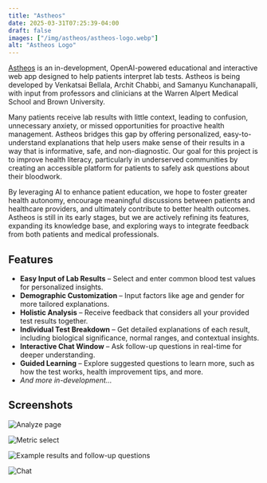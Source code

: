 ```yaml
---
title: "Astheos"
date: 2025-03-31T07:25:39-04:00
draft: false
images: ["/img/astheos/astheos-logo.webp"]
alt: "Astheos Logo"
---
```


[Astheos](https://astheos.com/) is an in-development, OpenAI-powered educational and interactive web app designed to help patients interpret lab tests. Astheos is being developed by Venkatsai Bellala, Archit Chabbi, and Samanyu Kunchanapalli, with input from professors and clinicians at the Warren Alpert Medical School and Brown University.
<!--more-->

Many patients receive lab results with little context, leading to confusion, unnecessary anxiety, or missed opportunities for proactive health management. Astheos bridges this gap by offering personalized, easy-to-understand explanations that help users make sense of their results in a way that is informative, safe, and non-diagnostic. Our goal for this project is to improve health literacy, particularly in underserved communities by creating an accessible platform for patients to safely ask questions about their bloodwork.

By leveraging AI to enhance patient education, we hope to foster greater health autonomy, encourage meaningful discussions between patients and healthcare providers, and ultimately contribute to better health outcomes. Astheos is still in its early stages, but we are actively refining its features, expanding its knowledge base, and exploring ways to integrate feedback from both patients and medical professionals.

## Features

- **Easy Input of Lab Results** – Select and enter common blood test values for personalized insights.
- **Demographic Customization** – Input factors like age and gender for more tailored explanations.
- **Holistic Analysis** – Receive feedback that considers all your provided test results together.
- **Individual Test Breakdown** – Get detailed explanations of each result, including biological significance, normal ranges, and contextual insights.
- **Interactive Chat Window** – Ask follow-up questions in real-time for deeper understanding.
- **Guided Learning** – Explore suggested questions to learn more, such as how the test works, health improvement tips, and more.
- *And more in-development...*

## Screenshots

![Analyze page](/img/astheos/analyze.webp)

![Metric select](/img/astheos/metrics.webp)

![Example results and follow-up questions](/img/astheos/result.webp)

![Chat](/img/astheos/chat.webp)

